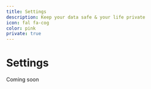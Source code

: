 ```yaml
---
title: Settings
description: Keep your data safe & your life private
icon: fal fa-cog
color: pink
private: true
---
```


# Settings

<span class="tag yellow">Coming soon</span>